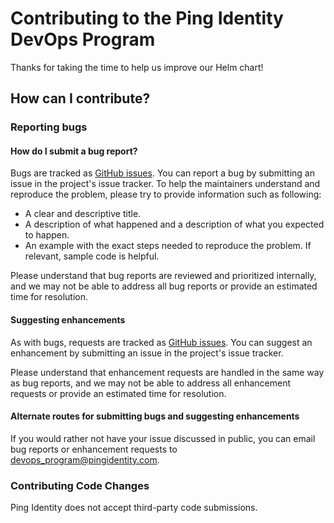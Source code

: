 # Contributing to the Ping Identity DevOps Program

Thanks for taking the time to help us improve our Helm chart!

## How can I contribute?

### Reporting bugs

#### How do I submit a bug report?

Bugs are tracked as [GitHub issues](https://github.com/pingidentity/helm-charts/issues/). You can report a bug by submitting an issue in the project's issue tracker.
To help the maintainers understand and reproduce the problem, please try to provide information such as following:

* A clear and descriptive title.
* A description of what happened and a description of what you expected to happen.
* An example with the exact steps needed to reproduce the problem. If relevant, sample code is helpful.

Please understand that bug reports are reviewed and prioritized internally, and we may not be able to address all bug reports or provide an estimated time for resolution.

#### Suggesting enhancements

As with bugs, requests are tracked as [GitHub issues](https://github.com/pingidentity/helm-charts/issues/). You can suggest an enhancement by submitting an issue in the project's issue tracker.

Please understand that enhancement requests are handled in the same way as bug reports, and we may not be able to address all enhancement requests or provide an estimated time for resolution.

#### Alternate routes for submitting bugs and suggesting enhancements

If you would rather not have your issue discussed in public, you can email bug reports or enhancement requests to [devops_program@pingidentity.com](mailto:devops_program@pingidentity.com).

### Contributing Code Changes

Ping Identity does not accept third-party code submissions.
